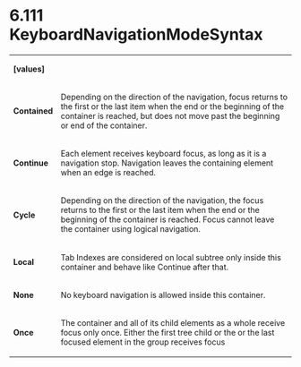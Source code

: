 <html dir="LTR" xmlns:mshelp="http://msdn.microsoft.com/mshelp" xmlns:ddue="http://ddue.schemas.microsoft.com/authoring/2003/5" xmlns:xlink="http://www.w3.org/1999/xlink" xmlns:tool="http://www.microsoft.com/tooltip"><body><input type="hidden" id="userDataCache" class="userDataStyle"><input type="hidden" id="hiddenScrollOffset"><img id="dropDownImage" style="display:none; height:0; width:0;" src="../local/drpdown.gif"><img id="dropDownHoverImage" style="display:none; height:0; width:0;" src="../local/drpdown_orange.gif"><img id="collapseImage" style="display:none; height:0; width:0;" src="../local/collapse.gif"><img id="expandImage" style="display:none; height:0; width:0;" src="../local/exp.gif"><img id="collapseAllImage" style="display:none; height:0; width:0;" src="../local/collall.gif"><img id="expandAllImage" style="display:none; height:0; width:0;" src="../local/expall.gif"><img id="copyImage" style="display:none; height:0; width:0;" src="../local/copycode.gif"><img id="copyHoverImage" style="display:none; height:0; width:0;" src="../local/copycodeHighlight.gif"><div id="header"><h1 class="heading">6.111 KeyboardNavigationModeSyntax</h1></div><div id="mainSection"><div id="mainBody"><div id="allHistory" class="saveHistory" onsave="saveAll()" onload="loadAll()"></div>




<p xmlns:wsd="http://wsdev.schemas.microsoft.com/authoring/2008/2" xmlns:msxsl="urn:schemas-microsoft-com:xslt" xmlns:script="urn:script" xmlns:build="urn:build">
<div id="sectionSection0" class="section" name="collapseableSection"><content xmlns="http://ddue.schemas.microsoft.com/authoring/2003/5" xmlns:wsd="http://wsdev.schemas.microsoft.com/authoring/2008/2" xmlns:msxsl="urn:schemas-microsoft-com:xslt" xmlns:script="urn:script" xmlns:build="urn:build">
				</content></div><div id="sectionSection1" class="section" name="collapseableSection"><content xmlns="http://ddue.schemas.microsoft.com/authoring/2003/5" xmlns:wsd="http://wsdev.schemas.microsoft.com/authoring/2008/2" xmlns:msxsl="urn:schemas-microsoft-com:xslt" xmlns:script="urn:script" xmlns:build="urn:build">
					<p xmlns=""><b></b></p><table class="ProtocolAuthoredTable" xmlns=""><tr>
								<td>
									<p>
										<b>[values]</b>
									</p>
								</td>
								<td>
								</td>
							</tr><tr>
							<td>
								<p>
									<b>Contained</b>
								</p>
							</td>
							<td>
								<p>Depending on the direction of the navigation, focus returns to the first or the last item when the end or the beginning of the container is reached, but does not move past the beginning or end of the container.</p>
							</td>
						</tr><tr>
							<td>
								<p>
									<b>Continue</b>
								</p>
							</td>
							<td>
								<p>Each element receives keyboard focus, as long as it is a navigation stop. Navigation leaves the containing element when an edge is reached.</p>
							</td>
						</tr><tr>
							<td>
								<p>
									<b>Cycle</b>
								</p>
							</td>
							<td>
								<p>Depending on the direction of the navigation, the focus returns to the first or the last item when the end or the beginning of the container is reached. Focus cannot leave the container using logical navigation.</p>
							</td>
						</tr><tr>
							<td>
								<p>
									<b>Local</b>
								</p>
							</td>
							<td>
								<p>Tab Indexes are considered on local subtree only inside this container and behave like Continue after that.</p>
							</td>
						</tr><tr>
							<td>
								<p>
									<b>None</b>
								</p>
							</td>
							<td>
								<p>No keyboard navigation is allowed inside this container.</p>
							</td>
						</tr><tr>
							<td>
								<p>
									<b>Once</b>
								</p>
							</td>
							<td>
								<p>The container and all of its child elements as a whole receive focus only once. Either the first tree child or the or the last focused element in the group receives focus</p>
							</td>
						</tr></table>
				</content></div><!--[if gte IE 5]>
			<tool:tip element="languageFilterToolTip" avoidmouse="false"/>
		<![endif]--></div><a name="feedback"></a><span></span></div></body></html>